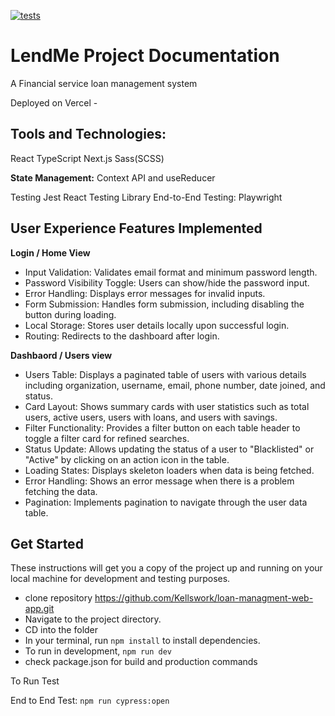 [![tests](https://github.com/Kellswork/loan-managment-web-app/actions/workflows/main.yaml/badge.svg)](https://github.com/Kellswork/loan-managment-web-app/actions/workflows/main.yaml)

# LendMe Project Documentation
A Financial service loan management system


Deployed on Vercel - 

## Tools and Technologies:
React
TypeScript
Next.js
Sass(SCSS)

**State Management:**
Context API and useReducer

Testing
Jest
React Testing Library
End-to-End Testing: Playwright

##  User Experience Features Implemented
**Login / Home View**
- Input Validation: Validates email format and minimum password length.
- Password Visibility Toggle: Users can show/hide the password input.
- Error Handling: Displays error messages for invalid inputs.
- Form Submission: Handles form submission, including disabling the button during loading.
- Local Storage: Stores user details locally upon successful login.
- Routing: Redirects to the dashboard after login.

**Dashbaord / Users view**
- Users Table: Displays a paginated table of users with various details including organization, username, email, phone number, date joined, and status.
- Card Layout: Shows summary cards with user statistics such as total users, active users, users with loans, and users with savings.
- Filter Functionality: Provides a filter button on each table header to toggle a filter card for refined searches.
- Status Update: Allows updating the status of a user to "Blacklisted" or "Active" by clicking on an action icon in the table.
- Loading States: Displays skeleton loaders when data is being fetched.
- Error Handling: Shows an error message when there is a problem fetching the data.
- Pagination: Implements pagination to navigate through the user data table.

## Get Started
These instructions will get you a copy of the project up and running on your local machine for development and testing purposes.

- clone repository https://github.com/Kellswork/loan-managment-web-app.git 
- Navigate to the project directory.
- CD into the folder
- In your terminal, run `npm install` to install dependencies.
- To run in development, `npm run dev`
- check package.json for build and production commands

To Run Test

End to End Test: `npm run cypress:open`

